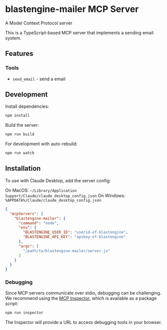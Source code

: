 # blastengine-mailer MCP Server

A Model Context Protocol server

This is a TypeScript-based MCP server that implements a sending email system.

## Features

### Tools
- `send_email` - send a email

## Development

Install dependencies:
```bash
npm install
```

Build the server:
```bash
npm run build
```

For development with auto-rebuild:
```bash
npm run watch
```

## Installation

To use with Claude Desktop, add the server config:

On MacOS: `~/Library/Application Support/Claude/claude_desktop_config.json`
On Windows: `%APPDATA%/Claude/claude_desktop_config.json`

```json
{
  "mcpServers": {
    "blastengine-mailer": {
      "command": "node",
      "env": {
        "BLASTENGINE_USER_ID": "userid-of-blastengine",
        "BLASTENGINE_API_KEY": "apikey-of-blastengine"
      },
      "args": [
        "/path/to/blastengine-mailer/server.js"
      ]
    }
  }
}
```

### Debugging

Since MCP servers communicate over stdio, debugging can be challenging. We recommend using the [MCP Inspector](https://github.com/modelcontextprotocol/inspector), which is available as a package script:

```bash
npm run inspector
```

The Inspector will provide a URL to access debugging tools in your browser.
